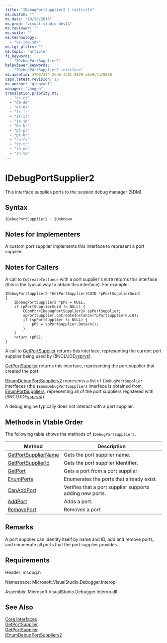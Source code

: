 ```yaml
---
title: "IDebugPortSupplier2 | testtitle"
ms.custom: ""
ms.date: "10/20/2016"
ms.prod: "visual-studio-dev14"
ms.reviewer: ""
ms.suite: ""
ms.technology: 
  - "vs-ide-sdk"
ms.tgt_pltfrm: ""
ms.topic: "article"
f1_keywords: 
  - "IDebugPortSupplier2"
helpviewer_keywords: 
  - "IDebugPortSupplier2 interface"
ms.assetid: 37067324-2ea6-4a01-8829-a6e9c7a70068
caps.latest.revision: 13
ms.author: "gregvanl"
manager: "ghogen"
translation.priority.mt: 
  - "cs-cz"
  - "de-de"
  - "es-es"
  - "fr-fr"
  - "it-it"
  - "ja-jp"
  - "ko-kr"
  - "pl-pl"
  - "pt-br"
  - "ru-ru"
  - "tr-tr"
  - "zh-cn"
  - "zh-tw"
---
```

# IDebugPortSupplier2
This interface supplies ports to the session debug manager (SDM).  
  
## Syntax  
  
```  
IDebugPortSupplier2 : IUnknown  
```  
  
## Notes for Implementers  
 A custom port supplier implements this interface to represent a port supplier.  
  
## Notes for Callers  
 A call to `CoCreateInstance` with a port supplier's `GUID` returns this interface (this is the typical way to obtain this interface). For example:  
  
```cpp#  
IDebugPortSupplier2 *GetPortSupplier(GUID *pPortSupplierGuid)  
{  
    IDebugPortSupplier2 *pPS = NULL;  
    if (pPortSupplierGuid != NULL) {  
        CComPtr<IDebugPortSupplier2> spPortSupplier;  
        spPortSupplier.CoCreateInstance(*pPortSupplierGuid);  
        if (spPortSupplier != NULL) {  
            pPS = spPortSupplier.Detach();  
        }  
    }  
    return (pPS);  
}  
```  
  
 A call to [GetPortSupplier](../extensibility-debugger-reference/idebugcoreserver2--getportsupplier.md) returns this interface, representing the current port supplier being used by [!INCLUDE[vsprvs](../code-quality/includes/vsprvs_md.md)].  
  
 [GetPortSupplier](../extensibility-debugger-reference/idebugport2--getportsupplier.md) returns this interface, representing the port supplier that created the port.  
  
 [IEnumDebugPortSuppliers2](../extensibility-debugger-reference/ienumdebugportsuppliers2.md) represents a list of `IDebugPortSupplier` interfaces (the `IEnumDebugPortSuppliers` interface is obtained from [EnumPortSuppliers](../extensibility-debugger-reference/idebugcoreserver2--enumportsuppliers.md), representing all of the port suppliers registered with [!INCLUDE[vsprvs](../code-quality/includes/vsprvs_md.md)]).  
  
 A debug engine typically does not interact with a port supplier.  
  
## Methods in Vtable Order  
 The following table shows the methods of `IDebugPortSupplier2`.  
  
|Method|Description|  
|------------|-----------------|  
|[GetPortSupplierName](../extensibility-debugger-reference/idebugportsupplier2--getportsuppliername.md)|Gets the port supplier name.|  
|[GetPortSupplierId](../extensibility-debugger-reference/idebugportsupplier2--getportsupplierid.md)|Gets the port supplier identifier.|  
|[GetPort](../extensibility-debugger-reference/idebugportsupplier2--getport.md)|Gets a port from a port supplier.|  
|[EnumPorts](../extensibility-debugger-reference/idebugportsupplier2--enumports.md)|Enumerates the ports that already exist.|  
|[CanAddPort](../extensibility-debugger-reference/idebugportsupplier2--canaddport.md)|Verifies that a port supplier supports adding new ports.|  
|[AddPort](../extensibility-debugger-reference/idebugportsupplier2--addport.md)|Adds a port.|  
|[RemovePort](../extensibility-debugger-reference/idebugportsupplier2--removeport.md)|Removes a port.|  
  
## Remarks  
 A port supplier can identify itself by name and ID, add and remove ports, and enumerate all ports that the port supplier provides.  
  
## Requirements  
 Header: msdbg.h  
  
 Namespace: Microsoft.VisualStudio.Debugger.Interop  
  
 Assembly: Microsoft.VisualStudio.Debugger.Interop.dll  
  
## See Also  
 [Core Interfaces](../extensibility-debugger-reference/core-interfaces.md)   
 [GetPortSupplier](../extensibility-debugger-reference/idebugport2--getportsupplier.md)   
 [GetPortSupplier](../extensibility-debugger-reference/idebugcoreserver2--getportsupplier.md)   
 [IEnumDebugPortSuppliers2](../extensibility-debugger-reference/ienumdebugportsuppliers2.md)